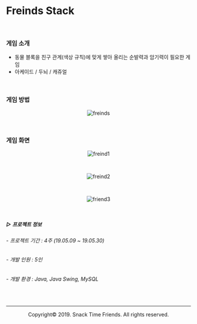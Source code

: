 # Freinds Stack

<br>

### 게임 소개

- 동물 블록을 친구 관계(색상 규칙)에 맞게 쌓아 올리는 순발력과 암기력이 필요한 게임
- 아케이드 / 두뇌 / 캐쥬얼

<br>

### 게임 방법

<p align="center">
    <img src="https://user-images.githubusercontent.com/33328991/74099298-71212880-4b65-11ea-8c1c-e415e1cb7eb3.png" alt="freinds" />
</p>

<br>

### 게임 화면

<p align="center">
    <img src="https://user-images.githubusercontent.com/33328991/74099448-3b7d3f00-4b67-11ea-9611-ed16437de0b6.png" alt="freind1" witdh="80%" />
</p>

<br>

<p align="center">
    <img src="https://user-images.githubusercontent.com/33328991/74099451-3e782f80-4b67-11ea-811b-838f428e182f.png" alt="freind2" witdh="80%" />
</p>

<br>

<p align="center">
    <img src="https://user-images.githubusercontent.com/33328991/74099450-3cae6c00-4b67-11ea-9118-a927d098372c.png" alt="friend3" witdh="80%" />
</p>

<br>

##### ▷ 프로젝트 정보

###### - 프로젝트 기간 : 4주 (19.05.09 ~ 19.05.30)

###### - 개발 인원 : 5인

###### - 개발 환경 : Java, Java Swing, MySQL

<br>

------

<p align="center">Copyright&copy; 2019. Snack Time Friends. All rights reserved.</p>